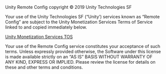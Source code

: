 Unity Remote Config copyright © 2019 Unity Technologies SF

Your use of the Unity Technologies SF (“Unity’) services known as “Remote Config” are subject to the Unity Monetization Services Terms of Service linked to and copied immediately below.

[Unity Monetization Services TOS](https://unity3d.com/legal/monetization-services-terms-of-service)

Your use of the Remote Config service constitutes your acceptance of such terms. Unless expressly provided otherwise, the Software under this license is made available strictly on an “AS IS” BASIS WITHOUT WARRANTY OF ANY KIND, EXPRESS OR IMPLIED. Please review the license for details on these and other terms and conditions.